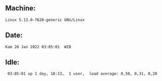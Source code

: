 ## Machine:
```
Linux 5.13.0-7620-generic GNU/Linux
```
## Date:
```
Kam 20 Jan 2022 03:05:01  WIB
```
## Idle:
```
 03:05:01 up 1 day, 18:13,  1 user,  load average: 0,50, 0,31, 0,20
```
